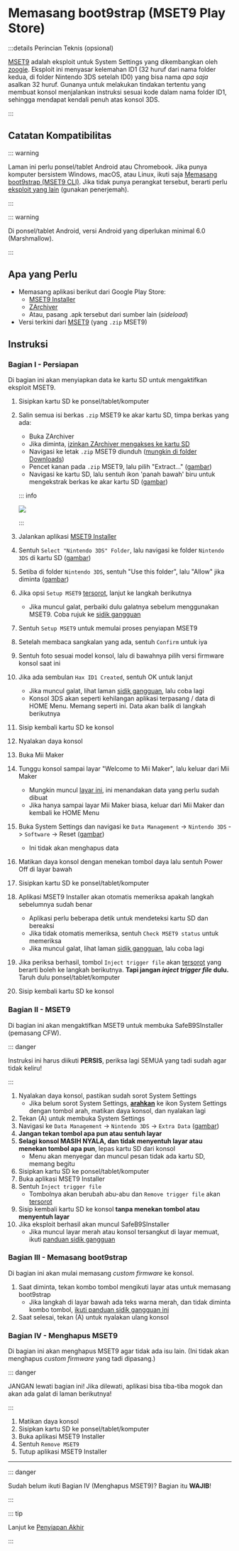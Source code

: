 # Memasang boot9strap (MSET9 Play Store)

:::details Perincian Teknis (opsional)

[MSET9](https://github.com/zoogie/MSET9) adalah eksploit untuk System Settings yang dikembangkan oleh [zoogie](https://github.com/zoogie). Eksploit ini menyasar kelemahan ID1 (32 huruf dari nama folder kedua, di folder Nintendo 3DS setelah ID0) yang bisa nama _apa saja_ asalkan 32 huruf. Gunanya untuk melakukan tindakan tertentu yang membuat konsol menjalankan instruksi sesuai kode dalam nama folder ID1, sehingga mendapat kendali penuh atas konsol 3DS.

:::

## Catatan Kompatibilitas

::: warning

Laman ini perlu ponsel/tablet Android atau Chromebook. Jika punya komputer bersistem Windows, macOS, atau Linux, ikuti saja [Memasang boot9strap (MSET9 CLI)](installing-boot9strap-\(mset9-cli\)). Jika tidak punya perangkat tersebut, berarti perlu [eksploit yang lain](https://wiki.hacks.guide/wiki/3DS:Alternate_Exploits) (gunakan penerjemah).

:::

::: warning

Di ponsel/tablet Android, versi Android yang diperlukan minimal 6.0 (Marshmallow).

:::

## Apa yang Perlu

- Memasang aplikasi berikut dari Google Play Store:
    - [MSET9 Installer](https://play.google.com/store/apps/details?id=moe.saru.homebrew.console3ds.mset9_installer_android)
    - [ZArchiver](https://play.google.com/store/apps/details?id=ru.zdevs.zarchiver)
    - Atau, pasang .apk tersebut dari sumber lain (_sideload_)
- Versi terkini dari [MSET9](https://github.com/hacks-guide/MSET9/releases/latest) (yang `.zip` MSET9)

## Instruksi

### Bagian I - Persiapan

Di bagian ini akan menyiapkan data ke kartu SD untuk mengaktifkan eksploit MSET9.

1. Sisipkan kartu SD ke ponsel/tablet/komputer

2. Salin semua isi berkas `.zip` MSET9 ke akar kartu SD, timpa berkas yang ada:

    - Buka ZArchiver
    - Jika diminta, [izinkan ZArchiver mengakses ke kartu SD](/images/screenshots/mset9/zarchiver-allow.png)
    - Navigasi ke letak `.zip` MSET9 diunduh ([mungkin di folder Downloads](/images/screenshots/mset9/zarchiver-zip-location.png))
    - Pencet kanan pada `.zip` MSET9, lalu pilih "Extract..." ([gambar](/images/screenshots/mset9/zarchiver-extract-1.png))
    - Navigasi ke kartu SD, lalu sentuh ikon 'panah bawah' biru untuk mengekstrak berkas ke akar kartu SD ([gambar](/images/screenshots/mset9/zarchiver-extract-2.png))

    ::: info

    ![](/images/screenshots/mset9/mset9-root-layout-android.png)

    :::

3. Jalankan aplikasi [MSET9 Installer](/images/screenshots/mset9/mset9-setup-android.png)

4. Sentuh `Select "Nintendo 3DS" Folder`, lalu navigasi ke folder `Nintendo 3DS` di kartu SD ([gambar](/images/screenshots/mset9/select-mset9-folder-1.png))

5. Setiba di folder `Nintendo 3DS`, sentuh "Use this folder", lalu "Allow" jika diminta ([gambar](/images/screenshots/mset9/select-mset9-folder-2.png))

6. Jika opsi `Setup MSET9` [tersorot](/images/screenshots/mset9/setup-mset9-highlighted.png), lanjut ke langkah berikutnya
    - Jika muncul galat, perbaiki dulu galatnya sebelum menggunakan MSET9. Coba rujuk ke [sidik gangguan](troubleshooting-mset9)

7. Sentuh `Setup MSET9` untuk memulai proses penyiapan MSET9

8. Setelah membaca sangkalan yang ada, sentuh `Confirm` untuk iya

9. Sentuh foto sesuai model konsol, lalu di bawahnya pilih versi firmware konsol saat ini

10. Jika ada sembulan `Hax ID1 Created`, sentuh OK untuk lanjut
    - Jika muncul galat, lihat laman [sidik gangguan](troubleshooting-mset9), lalu coba lagi
    - Konsol 3DS akan seperti kehilangan aplikasi terpasang / data di HOME Menu. Memang seperti ini. Data akan balik di langkah berikutnya

11. Sisip kembali kartu SD ke konsol

12. Nyalakan daya konsol

13. Buka Mii Maker

14. Tunggu konsol sampai layar "Welcome to Mii Maker", lalu keluar dari Mii Maker
    - Mungkin muncul [layar ini](/images/screenshots/mset9/mii-extdata.png), ini menandakan data yang perlu sudah dibuat
    - Jika hanya sampai layar Mii Maker biasa, keluar dari Mii Maker dan kembali ke HOME Menu

15. Buka System Settings dan navigasi ke `Data Management` -> `Nintendo 3DS` -> `Software` -> Reset ([gambar](/images/screenshots/database-reset.jpg))
    - Ini tidak akan menghapus data

16. Matikan daya konsol dengan menekan tombol daya lalu sentuh Power Off di layar bawah

17. Sisipkan kartu SD ke ponsel/tablet/komputer

18. Aplikasi MSET9 Installer akan otomatis memeriksa apakah langkah sebelumnya sudah benar
    - Aplikasi perlu beberapa detik untuk mendeteksi kartu SD dan bereaksi
    - Jika tidak otomatis memeriksa, sentuh `Check MSET9 status` untuk memeriksa
    - Jika muncul galat, lihat laman [sidik gangguan](troubleshooting-mset9), lalu coba lagi

19. Jika periksa berhasil, tombol `Inject trigger file` akan [tersorot](/images/screenshots/mset9/inject-trigger-highlighted.png) yang berarti boleh ke langkah berikutnya. **Tapi jangan _inject trigger file_ dulu.** Taruh dulu ponsel/tablet/komputer

20. Sisip kembali kartu SD ke konsol

### Bagian II - MSET9

Di bagian ini akan mengaktifkan MSET9 untuk membuka SafeB9SInstaller (pemasang CFW).

::: danger

Instruksi ini harus diikuti **PERSIS**, periksa lagi SEMUA yang tadi sudah agar tidak keliru!

:::

1. Nyalakan daya konsol, pastikan sudah sorot System Settings
    - Jika belum sorot System Settings, **[arahkan](/images/screenshots/mset9/hover-settings.png)** ke ikon System Settings dengan tombol arah, matikan daya konsol, dan nyalakan lagi
2. Tekan (A) untuk membuka System Settings
3. Navigasi ke `Data Management` -> `Nintendo 3DS` -> `Extra Data` ([gambar](/images/screenshots/mset9/settings-extdata.png))
4. **Jangan tekan tombol apa pun atau sentuh layar**
5. **Selagi konsol MASIH NYALA, dan tidak menyentuh layar atau menekan tombol apa pun**, lepas kartu SD dari konsol
    - Menu akan menyegar dan muncul pesan tidak ada kartu SD, memang begitu
6. Sisipkan kartu SD ke ponsel/tablet/komputer
7. Buka aplikasi MSET9 Installer
8. Sentuh `Inject trigger file`
    - Tombolnya akan berubah abu-abu dan `Remove trigger file` akan [tersorot](/images/screenshots/mset9/remove-trigger-highlighted.png)
9. Sisip kembali kartu SD ke konsol **tanpa menekan tombol atau menyentuh layar**
10. Jika eksploit berhasil akan muncul SafeB9SInstaller
    - Jika muncul layar merah atau konsol tersangkut di layar memuat, ikuti [panduan sidik gangguan](troubleshooting-mset9)

### Bagian III - Memasang boot9strap

Di bagian ini akan mulai memasang _custom firmware_ ke konsol.

1. Saat diminta, tekan kombo tombol mengikuti layar atas untuk memasang boot9strap
    - Jika langkah di layar bawah ada teks warna merah, dan tidak diminta kombo tombol, [ikuti panduan sidik gangguan ini](troubleshooting-mset9)
2. Saat selesai, tekan (A) untuk nyalakan ulang konsol

<!--@include: ./_include/configure-luma3ds.md -->

### Bagian IV - Menghapus MSET9

Di bagian ini akan menghapus MSET9 agar tidak ada isu lain. (Ini tidak akan menghapus _custom firmware_ yang tadi dipasang.)

::: danger

JANGAN lewati bagian ini! Jika dilewati, aplikasi bisa tiba-tiba mogok dan akan ada galat di laman berikutnya!

:::

1. Matikan daya konsol
2. Sisipkan kartu SD ke ponsel/tablet/komputer
3. Buka aplikasi MSET9 Installer
4. Sentuh `Remove MSET9`
5. Tutup aplikasi MSET9 Installer

<!--@include: ./_include/luma3ds-installed-note.md -->

___

::: danger

Sudah belum ikuti Bagian IV (Menghapus MSET9)? Bagian itu **WAJIB**!

:::

::: tip

Lanjut ke [Penyiapan Akhir](finalizing-setup)

:::
